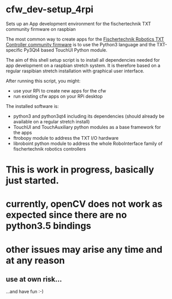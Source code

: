 # cfw_dev-setup_4rpi

Sets up an App development environment for the fischertechnik TXT community firmware on raspbian

The most common way to create apps for the [Fischertechnik Robotics TXT Controller community firmware](http://cfw.ftcommunity.de/) is to use the Python3 language and the TXT-specific Py3Qt4 based TouchUI Python module.

The aim of this shell setup script is to install all dependencies needed for app development on a raspbian stretch system. It is therefore based on a regular raspibian stretch installation with graphical user interface.

After running this script, you might:
- use your RPi to create new apps for the cfw
- run existing cfw apps on your RPi desktop

The installed software is:

- python3 and python3qt4 including its dependencies (should already be available on a regular stretch install)
- TouchUI and TouchAuxiliary python modules as a base framework for the apps
- ftrobopy module to address the TXT I/O hardware
- libroboint python module to address the whole RoboInterface family of fischertechnik robotics controllers

# This is work in progress, basically just started.
# currently, openCV does not work as expected since there are no python3.5 bindings
# other issues may arise any time and at any reason

## use at own risk...
...and have fun :-)
